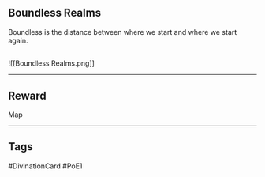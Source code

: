 ## Boundless Realms
Boundless is the distance between where we start and where we start again.
## 
![[Boundless Realms.png]]

---
## Reward
Map

---
## Tags
#DivinationCard
#PoE1
